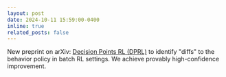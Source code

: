 ```yaml
---
layout: post
date: 2024-10-11 15:59:00-0400
inline: true
related_posts: false
---
```


New preprint on arXiv: [Decision Points RL (DPRL)](https://arxiv.org/abs/2410.09361) to identify "diffs" to the behavior policy in batch RL settings. We achieve provably high-confidence improvement.
